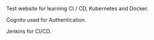 Test website for learning CI / CD, Kubernetes and Docker.

Cognito used for Authentication.

Jenkins for CI/CD.
